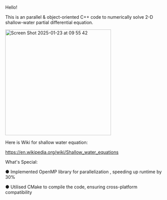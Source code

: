 Hello!

This is an parallel & object-oriented C++ code to numerically solve 2-D shallow-water partial differential equation. 

<img width="335" alt="Screen Shot 2025-01-23 at 09 55 42" src="https://github.com/user-attachments/assets/0658b6b9-36c2-4a95-a9bb-aba1c9a89c9c" />


Here is Wiki for shallow water equation:

https://en.wikipedia.org/wiki/Shallow_water_equations

What's Special:

● Implemented OpenMP library for parallelization , speeding up runtime by 30% 

● Utilised CMake to compile the code, ensuring cross-platform compatibility
